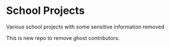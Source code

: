 # School Projects
Various school projects with some sensitive information removed

This is new repo to remove ghost contributors.
